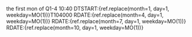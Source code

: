 the first mon of Q1-4 10:40
DTSTART:{ref.replace(month=1, day=1, weekday=MO(1))}T104000
RDATE:{ref.replace(month=4, day=1, weekday=MO(1))}
RDATE:{ref.replace(month=7, day=1, weekday=MO(1))}
RDATE:{ref.replace(month=10, day=1, weekday=MO(1))}



